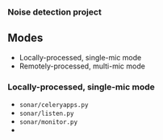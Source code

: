 ### Noise detection project

## Modes

- Locally-processed, single-mic mode
- Remotely-processed, multi-mic mode

### Locally-processed, single-mic mode

- ```sonar/celeryapps.py```
- ```sonar/listen.py```
- ```sonar/monitor.py```
- 